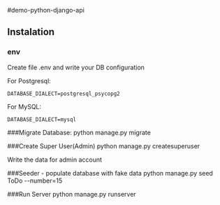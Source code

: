 #demo-python-django-api

## Instalation

### env
Create file .env and write your DB configuration 

For Postgresql: 

    DATABASE_DIALECT=postgresql_psycopg2

For MySQL:

    DATABASE_DIALECT=mysql


###Migrate Database:
    python manage.py migrate

###Create Super User(Admin)
    python manage.py createsuperuser

Write the data for admin account 

###Seeder - populate database with fake data
    python manage.py seed ToDo --number=15

###Run Server 
    python manage.py runserver

